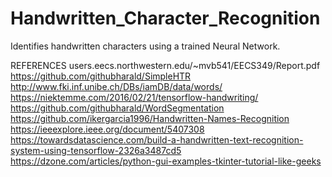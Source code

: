 # Handwritten_Character_Recognition
Identifies handwritten characters using a trained Neural Network.


REFERENCES
users.eecs.northwestern.edu/~mvb541/EECS349/Report.pdf
https://github.com/githubharald/SimpleHTR
http://www.fki.inf.unibe.ch/DBs/iamDB/data/words/
https://niektemme.com/2016/02/21/tensorflow-handwriting/
https://github.com/githubharald/WordSegmentation
https://github.com/ikergarcia1996/Handwritten-Names-Recognition
https://ieeexplore.ieee.org/document/5407308
https://towardsdatascience.com/build-a-handwritten-text-recognition-system-using-tensorflow-2326a3487cd5
https://dzone.com/articles/python-gui-examples-tkinter-tutorial-like-geeks

